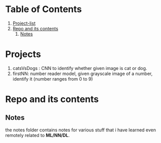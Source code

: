 # Table of Contents

1. [Project-list](#pl)
2. [Repo and its contents](#repocontents)
   1. [Notes](#notes)





# Projects<a name="pl"></a>

1. catsVsDogs : CNN to identify whether given image is cat or dog.
2. firstNN: number reader model, given grayscale image of a number, identify it (number ranges from 0 to 9)





# Repo and its contents<a name="repocontents"></a>

## Notes<a name="notes"></a>

the notes folder contains notes for various stuff that i have learned even remotely related to **ML/NN/DL**.

